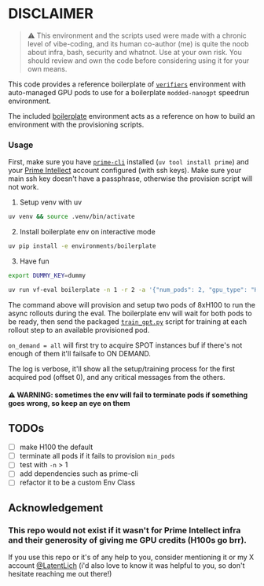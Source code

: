 # DISCLAIMER

> ⚠️ This environment and the scripts used were made with a chronic level of vibe-coding, and its human co-author (me) is quite the noob about infra, bash, security and whatnot. Use at your own risk. You should review and own the code before considering using it for your own means.

This code provides a reference boilerplate of [`verifiers`](https://github.com/willccbb/verifiers) environment with auto-managed GPU pods to use for a boilerplate `modded-nanogpt` speedrun environment.

The included [boilerplate](https://github.com/ob1-s/prime-pods-env/tree/main/environments/boilerplate) environment acts as a reference on how to build an environment with the provisioning scripts.

### Usage

First, make sure you have [`prime-cli`](https://github.com/PrimeIntellect-ai/prime-cli) installed (`uv tool install prime`) and your [Prime Intellect](https://www.primeintellect.ai/) account configured (with ssh keys). Make sure your main ssh key doesn't have a passphrase, otherwise the provision script will not work.

1. Setup venv with uv

```bash
uv venv && source .venv/bin/activate
```

2. Install boilerplate env on interactive mode

```bash
uv pip install -e environments/boilerplate 
```

3. Have fun

```bash
export DUMMY_KEY=dummy
```

```bash
uv run vf-eval boilerplate -n 1 -r 2 -a '{"num_pods": 2, "gpu_type": "H100_80GB", "socket_type": "SXM5", "on_demand": "all"}' -m "dummy-model" -b "http://localhost:9999/v1" -k "DUMMY_KEY" -s && vf-tui
```

The command above will provision and setup two pods of 8xH100 to run the async rollouts during the eval. The boilerplate env will wait for both pods to be ready, then send the packaged [`train_gpt.py`](https://github.com/ob1-s/prime-pods-env/blob/main/environments/boilerplate/train_gpt.py) script for training at each rollout step to an available provisioned pod.

`on_demand = all` will first try to acquire SPOT instances buf if there's not enough of them it'll failsafe to ON DEMAND.

The log is verbose, it'll show all the setup/training process for the first acquired pod (offset 0), and any critical messages from the others.

#### ⚠️ WARNING: sometimes the env will fail to terminate pods if something goes wrong, so keep an eye on them

## TODOs

- [ ] make H100 the default
- [ ] terminate all pods if it fails to provision `min_pods`
- [ ] test with `-n` > 1
- [ ] add dependencies such as prime-cli
- [ ] refactor it to be a custom Env Class

## Acknowledgement

### This repo would not exist if it wasn't for Prime Intellect infra and their generosity of giving me GPU credits (H100s go brr).

If you use this repo or it's of any help to you, consider mentioning it or my X account [@LatentLich](https://x.com/LatentLich/) (i'd also love to know it was helpful to you, so don't hesitate reaching me out there!)
